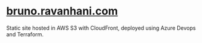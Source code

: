 # [bruno.ravanhani.com](https://bruno.ravanhani.com/)

Static site hosted in AWS S3 with CloudFront, deployed using Azure Devops and Terraform.